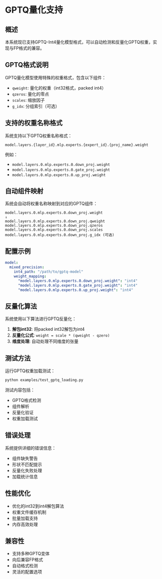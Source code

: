 # GPTQ量化支持

## 概述

本系统现已支持GPTQ-Int4量化模型格式，可以自动检测和反量化GPTQ权重，实现与FP格式的兼容。

## GPTQ格式说明

GPTQ量化模型使用特殊的权重格式，包含以下组件：

- `qweight`: 量化的权重（int32格式，packed int4）
- `qzeros`: 量化的零点
- `scales`: 缩放因子
- `g_idx`: 分组索引（可选）

## 支持的权重名称格式

系统支持以下GPTQ权重名称格式：

```
model.layers.{layer_id}.mlp.experts.{expert_id}.{proj_name}.weight
```

例如：
- `model.layers.0.mlp.experts.0.down_proj.weight`
- `model.layers.0.mlp.experts.0.gate_proj.weight`
- `model.layers.0.mlp.experts.0.up_proj.weight`

## 自动组件映射

系统会自动将权重名称映射到对应的GPTQ组件：

```
model.layers.0.mlp.experts.0.down_proj.weight
↓
model.layers.0.mlp.experts.0.down_proj.qweight
model.layers.0.mlp.experts.0.down_proj.qzeros
model.layers.0.mlp.experts.0.down_proj.scales
model.layers.0.mlp.experts.0.down_proj.g_idx (可选)
```

## 配置示例

```yaml
model:
  mixed_precision:
    int4_path: "/path/to/gptq-model"
    weight_mapping:
      "model.layers.0.mlp.experts.0.down_proj.weight": "int4"
      "model.layers.0.mlp.experts.0.gate_proj.weight": "int4"
      "model.layers.0.mlp.experts.0.up_proj.weight": "int4"
```

## 反量化算法

系统使用以下算法进行GPTQ反量化：

1. **解包int32**: 将packed int32解包为int4
2. **反量化公式**: `weight = scale * (qweight - qzero)`
3. **维度处理**: 自动处理不同维度的张量

## 测试方法

运行GPTQ权重加载测试：

```bash
python examples/test_gptq_loading.py
```

测试内容包括：
- GPTQ格式检测
- 组件解析
- 反量化验证
- 权重加载测试

## 错误处理

系统提供详细的错误信息：

- 组件缺失警告
- 形状不匹配提示
- 反量化失败处理
- 加载统计信息

## 性能优化

- 优化的int32到int4解包算法
- 权重文件缓存机制
- 批量加载支持
- 内存高效处理

## 兼容性

- 支持多种GPTQ变体
- 向后兼容FP格式
- 自动格式检测
- 灵活的配置选项
